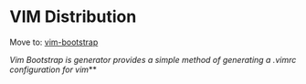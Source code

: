 # VIM Distribution

Move to: [vim-bootstrap](http://vim-bootstrap.com)

*Vim Bootstrap is generator provides a simple method of generating a .vimrc configuration for vim***

